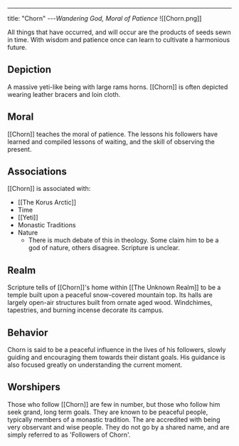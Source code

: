 ---
title: "Chorn"
---*Wandering God, Moral of Patience*
![[Chorn.png]]

All things that have occurred, and will occur are the products of seeds sewn in time. With wisdom and patience once can learn to cultivate a harmonious future.

## Depiction
A massive yeti-like being with large rams horns. [[Chorn]] is often depicted wearing leather bracers and loin cloth.

## Moral
[[Chorn]] teaches the moral of patience. The lessons his followers have learned and compiled lessons of waiting, and the skill of observing the present.

## Associations
[[Chorn]] is associated with:
- [[The Korus Arctic]]
- Time
- [[Yeti]]
- Monastic Traditions
- Nature
	- There is much debate of this in theology. Some claim him to be a god of nature, others disagree. Scripture is unclear.

## Realm
Scripture tells of [[Chorn]]'s home within [[The Unknown Realm]] to be a temple built upon a peaceful snow-covered mountain top. Its halls are largely open-air structures built from ornate aged wood. Windchimes, tapestries, and burning incense decorate its campus. 

## Behavior
Chorn is said to be a peaceful influence in the lives of his followers, slowly guiding and encouraging them towards their distant goals. His guidance is also focused greatly on understanding the current moment.

## Worshipers
Those who follow [[Chorn]] are few in number, but those who follow him seek grand, long term goals. They are known to be peaceful people, typically members of a monastic tradition. The are accredited with being very observant and wise people. They do not go by a shared name, and are simply referred to as 'Followers of Chorn'.